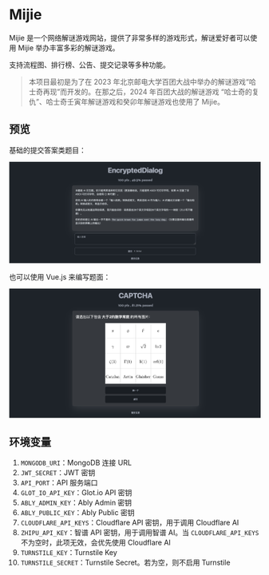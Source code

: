# Mijie

Mijie 是一个网络解谜游戏网站，提供了非常多样的游戏形式，解谜爱好者可以使用 Mijie 举办丰富多彩的解谜游戏。

支持流程图、排行榜、公告、提交记录等多种功能。

> 本项目最初是为了在 2023 年北京邮电大学百团大战中举办的解谜游戏“哈士奇再现”而开发的。在那之后，2024 年百团大战的解谜游戏 “哈士奇的复仇”、哈士奇壬寅年解谜游戏和癸卯年解谜游戏也使用了 Mijie。

## 预览

基础的提交答案类题目：

![basic](./images/problem_1.png)

也可以使用 Vue.js 来编写题面：

![captcha](./images/problem_2.png)

## 环境变量

1. `MONGODB_URI`：MongoDB 连接 URL
2. `JWT_SECRET`：JWT 密钥
3. `API_PORT`：API 服务端口
4. `GLOT_IO_API_KEY`：Glot.io API 密钥
5. `ABLY_ADMIN_KEY`：Ably Admin 密钥
6. `ABLY_PUBLIC_KEY`：Ably Public 密钥
7. `CLOUDFLARE_API_KEYS`：Cloudflare API 密钥，用于调用 Cloudflare AI
8. `ZHIPU_API_KEY`：智谱 API 密钥，用于调用智谱 AI。当 `CLOUDFLARE_API_KEYS` 不为空时，此项无效，会优先使用 Cloudflare AI
9. `TURNSTILE_KEY`：Turnstile Key
10. `TURNSTILE_SECRET`：Turnstile Secret。若为空，则不启用 Turnstile